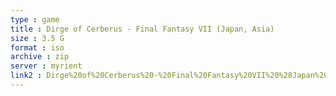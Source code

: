```yaml
---
type : game
title : Dirge of Cerberus - Final Fantasy VII (Japan, Asia)
size : 3.5 G
format : iso
archive : zip
server : myrient
link2 : Dirge%20of%20Cerberus%20-%20Final%20Fantasy%20VII%20%28Japan%2C%20Asia%29
---
```

